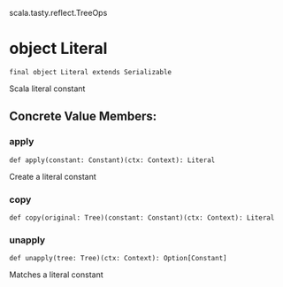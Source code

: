 scala.tasty.reflect.TreeOps
# object Literal

<pre><code class="language-scala" >final object Literal extends Serializable</pre></code>
Scala literal constant

## Concrete Value Members:
### apply
<pre><code class="language-scala" >def apply(constant: Constant)(ctx: Context): Literal</pre></code>
Create a literal constant

### copy
<pre><code class="language-scala" >def copy(original: Tree)(constant: Constant)(ctx: Context): Literal</pre></code>

### unapply
<pre><code class="language-scala" >def unapply(tree: Tree)(ctx: Context): Option[Constant]</pre></code>
Matches a literal constant

